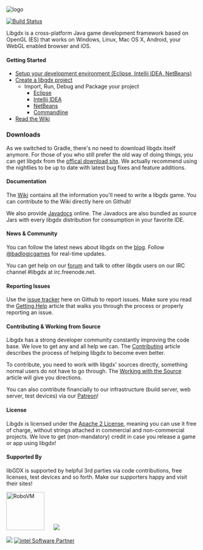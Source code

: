 ![logo](http://libgdx.badlogicgames.com/img/logo.png)

[![Build Status](http://144.76.220.132:8080/buildStatus/icon?job=libgdx)](http://144.76.220.132:8080/job/libgdx/)

Libgdx is a cross-platform Java game development framework based on 
OpenGL (ES) that works on Windows, Linux, Mac OS X, Android, your
WebGL enabled browser and iOS.

#### Getting Started
  * [Setup your development environment (Eclipse, Intellij IDEA, NetBeans)](https://github.com/libgdx/libgdx/wiki/Setting-up-your-Development-Environment-%28Eclipse%2C-Intellij-IDEA%2C-NetBeans%29)
  * [Create a libgdx project](https://github.com/libgdx/libgdx/wiki/Project-Setup-Gradle)
    * Import, Run, Debug and Package your project
      * [Eclipse](https://github.com/libgdx/libgdx/wiki/Gradle-and-Eclipse)
      * [Intellij IDEA](https://github.com/libgdx/libgdx/wiki/Gradle-and-Intellij-IDEA)
      * [NetBeans](https://github.com/libgdx/libgdx/wiki/Gradle-and-NetBeans)
      * [Commandline](https://github.com/libgdx/libgdx/wiki/Gradle-on-the-Commandline)
  * [Read the Wiki](https://github.com/libgdx/libgdx/wiki)

### Downloads
As we switched to Gradle, there's no need to download libgdx itself anymore. For those of you who still prefer the old way of doing things, you can get libgdx from the [offical download site](http://libgdx.badlogicgames.com/download.html). We actually
recommend using the nightlies to be up to date with latest bug fixes and feature additions.

#### Documentation
The [Wiki](https://github.com/libgdx/libgdx/wiki) contains all the information you'll need to write a 
libgdx game. You can contribute to the Wiki directly here on Github!

We also provide [Javadocs](http://libgdx.badlogicgames.com/nightlies/docs/api/) online. The Javadocs are
also bundled as source Jars with every libgdx distribution for consumption in your favorite IDE.

#### News & Community
You can follow the latest news about libgdx on the [blog](http://www.badlogicgames.com). Follow
[@badlogicgames](https://twitter.com/badlogicgames) for real-time updates.

You can get help on our [forum](http://badlogicgames.com/forum/) and talk to other libgdx 
users on our IRC channel #libgdx at irc.freenode.net.

#### Reporting Issues
Use the [issue tracker](https://github.com/libgdx/libgdx/issues?page=1&state=open) here on Github to report issues. Make sure you read the 
[Getting Help](https://github.com/libgdx/libgdx/wiki/Getting-help) article that walks you through
the process or properly reporting an issue.

#### Contributing & Working from Source
Libgdx has a strong developer community constantly improving the code base. We love to
get any and all help we can. The [Contributing](https://github.com/libgdx/libgdx/wiki/Contributing) 
article describes the process of helping libgdx to become even better.

To contribute, you need to work with libgdx' sources directly, something normal users do not
have to go through. The [Working with the Source](https://github.com/libgdx/libgdx/wiki/Working-from-source)
article will give you directions.

You can also contribute financially to our infrastructure (build server, web server, test devices) via our [Patreon](http://patreon.com/libgdx)!

#### License
Libgdx is licensed under the [Apache 2 License](http://www.apache.org/licenses/LICENSE-2.0.html), meaning you
can use it free of charge, without strings attached in commercial and non-commercial projects. We love to
get (non-mandatory) credit in case you release a game or app using libgdx!

#### Supported By
libGDX is supported by helpful 3rd parties via code contributions, free licenses, test devices and so forth. Make our supporters happy and visit their sites!

<a href="http://bit.ly/robovmgdx"><img height="100" style="margin-right:20px" src="http://libgdx.badlogicgames.com/img/robovm.png" alt="RoboVM" /></a>
<a href="http://bit.ly/spinegdx"><img src="http://libgdx.badlogicgames.com/img/spine.png"></a>

<a href="http://bit.ly/nextpeergdx"><img src="http://libgdx.badlogicgames.com/img/nextpeer.png"></a>
<a href="http://bit.ly/intelgdx"><img src="http://libgdx.badlogicgames.com/img/intel.png" alt="intel Software Partner" /></a>
